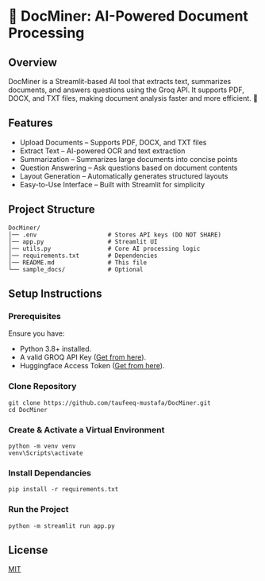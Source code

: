 # 📄 DocMiner: AI-Powered Document Processing

## Overview
DocMiner is a Streamlit-based AI tool that extracts text, summarizes documents, and answers questions using the Groq API. It supports PDF, DOCX, and TXT files, making document analysis faster and more efficient. 🚀
## Features

* Upload Documents – Supports PDF, DOCX, and TXT files
* Extract Text – AI-powered OCR and text extraction
* Summarization – Summarizes large documents into concise points
* Question Answering – Ask questions based on document contents
* Layout Generation – Automatically generates structured layouts
* Easy-to-Use Interface – Built with Streamlit for simplicity


## Project Structure
```
DocMiner/
│── .env                    # Stores API keys (DO NOT SHARE)
│── app.py                  # Streamlit UI
│── utils.py                # Core AI processing logic
│── requirements.txt        # Dependencies
│── README.md               # This file
└── sample_docs/            # Optional

```


## Setup Instructions

### Prerequisites

Ensure you have:
* Python 3.8+ installed.
* A valid GROQ API Key ([Get from here](https://console.groq.com/keys)).
* Huggingface Access Token ([Get from here](https://huggingface.co/settings/tokens)).


### Clone Repository
```
git clone https://github.com/taufeeq-mustafa/DocMiner.git
cd DocMiner
```
### Create & Activate a Virtual Environment
```
python -m venv venv
venv\Scripts\activate  
```

### Install Dependancies
```
pip install -r requirements.txt
```


### Run the Project
```
python -m streamlit run app.py
```




    
## License

[MIT](https://choosealicense.com/licenses/mit/)

